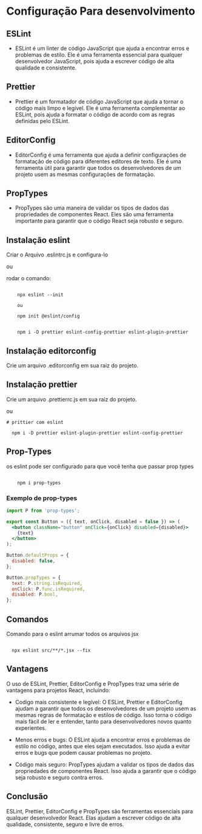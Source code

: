 # Configuração Para desenvolvimento

## ESLint

- ESLint é um linter de código JavaScript que ajuda a encontrar erros e problemas de estilo. Ele é uma ferramenta essencial para qualquer desenvolvedor JavaScript, pois ajuda a escrever código de alta qualidade e consistente.

## Prettier

- Prettier é um formatador de código JavaScript que ajuda a tornar o código mais limpo e legível. Ele é uma ferramenta complementar ao ESLint, pois ajuda a formatar o código de acordo com as regras definidas pelo ESLint.

## EditorConfig

- EditorConfig é uma ferramenta que ajuda a definir configurações de formatação de código para diferentes editores de texto. Ele é uma ferramenta útil para garantir que todos os desenvolvedores de um projeto usem as mesmas configurações de formatação.

## PropTypes

- PropTypes são uma maneira de validar os tipos de dados das propriedades de componentes React. Eles são uma ferramenta importante para garantir que o código React seja robusto e seguro.

## Instalação eslint

Criar o Arquivo .eslintrc.js e configura-lo

ou

rodar o comando:

```

    npx eslint --init

    ou

    npm init @eslint/config

```

```

    npm i -D prettier eslint-config-prettier eslint-plugin-prettier

```

## Instalação editorconfig

  Crie um arquivo .editorconfig em sua raiz do projeto.

## Instalação prettier

  Crie um arquivo .prettierrc.js em sua raiz do projeto.

  ou

  ```
  # prittier com eslint

    npm i -D prettier eslint-plugin-prettier eslint-config-prettier

  ```

## Prop-Types

os eslint pode ser configurado para que você tenha que passar prop types

```

    npm i prop-types

```

### Exemplo de prop-types

```jsx
import P from 'prop-types';

export const Button = ({ text, onClick, disabled = false }) => (
  <button className="button" onClick={onClick} disabled={disabled}>
    {text}
  </button>
);

Button.defaultProps = {
  disabled: false,
};

Button.propTypes = {
  text: P.string.isRequired,
  onClick: P.func.isRequired,
  disabled: P.bool,
};
```

## Comandos

Comando para o eslint arrumar todos os arquivos jsx

```

  npx eslint src/**/*.jsx --fix

```
## Vantagens

O uso de ESLint, Prettier, EditorConfig e PropTypes traz uma série de vantagens para projetos React, incluindo:

- Codigo mais consistente e legível: O ESLint, Prettier e EditorConfig ajudam a garantir que todos os desenvolvedores de um projeto usem as mesmas regras de formatação e estilos de código. Isso torna o código mais fácil de ler e entender, tanto para desenvolvedores novos quanto experientes.

- Menos erros e bugs: O ESLint ajuda a encontrar erros e problemas de estilo no código, antes que eles sejam executados. Isso ajuda a evitar erros e bugs que podem causar problemas no projeto.

- Código mais seguro: PropTypes ajudam a validar os tipos de dados das propriedades de componentes React. Isso ajuda a garantir que o código seja robusto e seguro contra erros.

## Conclusão

ESLint, Prettier, EditorConfig e PropTypes são ferramentas essenciais para qualquer desenvolvedor React. Elas ajudam a escrever código de alta qualidade, consistente, seguro e livre de erros.
